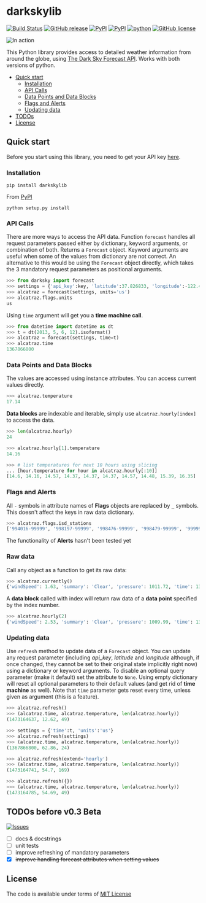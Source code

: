 # darkskylib
[![Build Status](https://travis-ci.org/lukaskubis/darkskylib.svg?branch=master)](https://travis-ci.org/lukaskubis/darkskylib) [![GitHub release](https://img.shields.io/github/release/lukaskubis/darkskylib.svg)](https://github.com/lukaskubis/darkskylib/releases) [![PyPI](https://img.shields.io/pypi/v/darkskylib.svg)](https://pypi.python.org/pypi/darkskylib) [![PyPI](https://img.shields.io/pypi/status/darkskylib.svg)](https://pypi.python.org/pypi/darkskylib) [![python](https://img.shields.io/pypi/pyversions/darkskylib.svg)](https://pypi.python.org/pypi/darkskylib) [![GitHub license](https://img.shields.io/badge/license-MIT-lightgray.svg)](https://raw.githubusercontent.com/lukaskubis/darkskylib/master/LICENSE)

![In action](http://i.imgur.com/XfJ82jV.gif)

This Python library provides access to detailed weather information from around the globe, using [The Dark Sky Forecast API](https://darksky.net/dev/docs). Works with both versions of python.

* [Quick start](https://github.com/lukaskubis/darkskylib#quick-start)
  * [Installation](https://github.com/lukaskubis/darkskylib#installation)
  * [API Calls](https://github.com/lukaskubis/darkskylib#api-calls)
  * [Data Points and Data Blocks](https://github.com/lukaskubis/darkskylib#data-points-and-data-blocks)
  * [Flags and Alerts](https://github.com/lukaskubis/darkskylib#flags-and-alerts)
  * [Updating data](https://github.com/lukaskubis/darkskylib#updating-data)
* [TODOs](https://github.com/lukaskubis/darkskylib#todos-before-v02)
* [License](https://raw.githubusercontent.com/lukaskubis/darkskylibio/master/LICENSE)

## Quick start
Before you start using this library, you need to get your API key [here](https://developer.forecast.io).

### Installation

    pip install darkskylib

From [PyPI](https://pypi.python.org/pypi/darkskylib/)

    python setup.py install


### API Calls
There are more ways to access the API data. Function `forecast` handles all request parameters passed either by dictionary, keyword arguments, or combination of both. Returns a `Forecast` object. Keyword arguments are useful when some of the values from dictionary are not correct. An alternative to this would be using the `Forecast` object directly, which takes the 3 mandatory request parameters as positional arguments.

```python
>>> from darksky import forecast
>>> settings = {'api_key':key, 'latitude':37.826833, 'longitude':-122.423186, 'units':'si'}
>>> alcatraz = forecast(settings, units='us')
>>> alcatraz.flags.units
us
```

Using `time` argument will get you a **time machine call**.

```python
>>> from datetime import datetime as dt
>>> t = dt(2013, 5, 6, 12).isoformat()
>>> alcatraz = forecast(settings, time=t)
>>> alcatraz.time
1367866800
```

### Data Points and Data Blocks
The values are accessed using instance attributes. You can access current values directly.

```python
>>> alcatraz.temperature
17.14
```

**Data blocks** are indexable and iterable, simply use `alcatraz.hourly[index]` to access the data.

```python
>>> len(alcatraz.hourly)
24

>>> alcatraz.hourly[1].temperature
14.16

>>> # list temperatures for next 10 hours using slicing
... [hour.temperature for hour in alcatraz.hourly[:10]]
[14.6, 14.16, 14.57, 14.37, 14.37, 14.37, 14.57, 14.48, 15.39, 16.35]
```

### Flags and Alerts
All `-` symbols in attribute names of **Flags** objects are replaced by `_` symbols. This doesn't affect the keys in raw data dictionary.

```python
>>> alcatraz.flags.isd_stations
['994016-99999', '998197-99999', '998476-99999', '998479-99999', '999999-23272']
```

The functionality of **Alerts** hasn't been tested yet

### Raw data
Call any object as a function to get its raw data:

```python
>>> alcatraz.currently()
{'windSpeed': 1.63, 'summary': 'Clear', 'pressure': 1011.72, 'time': 1367866800, 'apparentTemperature': 17.14, 'temperature': 17.14, 'precipType': 'rain', 'windBearing': 197, 'icon': 'clear-day'}
```

A **data block** called with index will return raw data of a **data point** specified by the index number.

```python
>>> alcatraz.hourly(2)
{'windSpeed': 2.53, 'summary': 'Clear', 'pressure': 1009.99, 'time': 1367830800, 'apparentTemperature': 14.57, 'temperature': 14.57, 'precipType': 'rain', 'windBearing': 17, 'icon': 'clear-night'}
```
### Updating data
Use `refresh` method to update data of a `Forecast` object. You can update any request parameter (including *api_key*, *latitude* and *longitude* although, if once changed, they cannot be set to their original state implicitly right now) using a dictionary or keyword arguments. To disable an optional query parameter (make it default) set the attribute to `None`. Using empty dictionary will reset all optional parameters to their default values (and get rid of **time machine** as well). Note that `time` parameter gets reset every time, unless given as argument (this is a feature).

```python
>>> alcatraz.refresh()
>>> (alcatraz.time, alcatraz.temperature, len(alcatraz.hourly))
(1473164637, 12.62, 49)

>>> settings = {'time':t, 'units':'us'}
>>> alcatraz.refresh(settings)
>>> (alcatraz.time, alcatraz.temperature, len(alcatraz.hourly))
(1367866800, 62.86, 24)

>>> alcatraz.refresh(extend='hourly')
>>> (alcatraz.time, alcatraz.temperature, len(alcatraz.hourly))
(1473164741, 54.7, 169)

>>> alcatraz.refresh({})
>>> (alcatraz.time, alcatraz.temperature, len(alcatraz.hourly))
(1473164785, 54.69, 49)
```
## TODOs before v0.3 Beta
[![Issues](https://img.shields.io/github/issues/lukaskubis/darkskylib.svg)](https://github.com/lukaskubis/darkskylib/issues)
- [ ] docs & docstrings
- [ ] unit tests
- [ ] improve refreshing of mandatory parameters
- [x] ~~improve handling forecast attributes when setting values~~

## License
The code is available under terms of [MIT License](https://raw.githubusercontent.com/lukaskubis/darkskylib/master/LICENSE)
